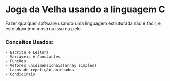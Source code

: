 # Joga da Velha usando a linguagem C
 Fazer qualquer software usando uma linguagem estruturada não é fácil, e este algoritmo mostrou isso na pele.
   ### Conceitos Usados:
    - Escrita e Leitura
    - Variáveis e Constantes
    - Funções
    - Vetores unidimensionais(array simples)
    - Laços de repetição aninhados
    - Condicinais
